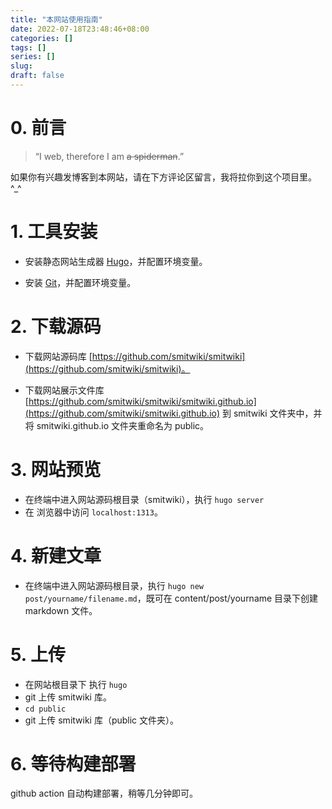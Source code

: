 ```yaml
---
title: "本网站使用指南"
date: 2022-07-18T23:48:46+08:00
categories: []
tags: []
series: []
slug: 
draft: false
---
```


# 0. 前言

>  “I web, therefore I am ~~a spiderman~~.”

如果你有兴趣发博客到本网站，请在下方评论区留言，我将拉你到这个项目里。^_^

# 1. 工具安装

- 安装静态网站生成器 [Hugo](https://gohugo.io/getting-started/installing/)，并配置环境变量。

- 安装 [Git](https://git-scm.com/downloads)，并配置环境变量。

# 2. 下载源码

- 下载网站源码库 [https://github.com/smitwiki/smitwiki](https://github.com/smitwiki/smitwiki)。

- 下载网站展示文件库 [https://github.com/smitwiki/smitwiki/smitwiki.github.io](https://github.com/smitwiki/smitwiki.github.io) 到  smitwiki 文件夹中，并将 smitwiki.github.io 文件夹重命名为 public。

# 3. 网站预览

- 在终端中进入网站源码根目录（smitwiki），执行 `hugo server`
- 在 浏览器中访问 `localhost:1313`。

# 4. 新建文章

- 在终端中进入网站源码根目录，执行 `hugo new post/yourname/filename.md`，既可在 content/post/yourname 目录下创建 markdown 文件。

# 5. 上传

- 在网站根目录下 执行 `hugo`
- git 上传 smitwiki 库。
- `cd public`
- git 上传 smitwiki 库（public 文件夹）。

# 6. 等待构建部署

github action 自动构建部署，稍等几分钟即可。